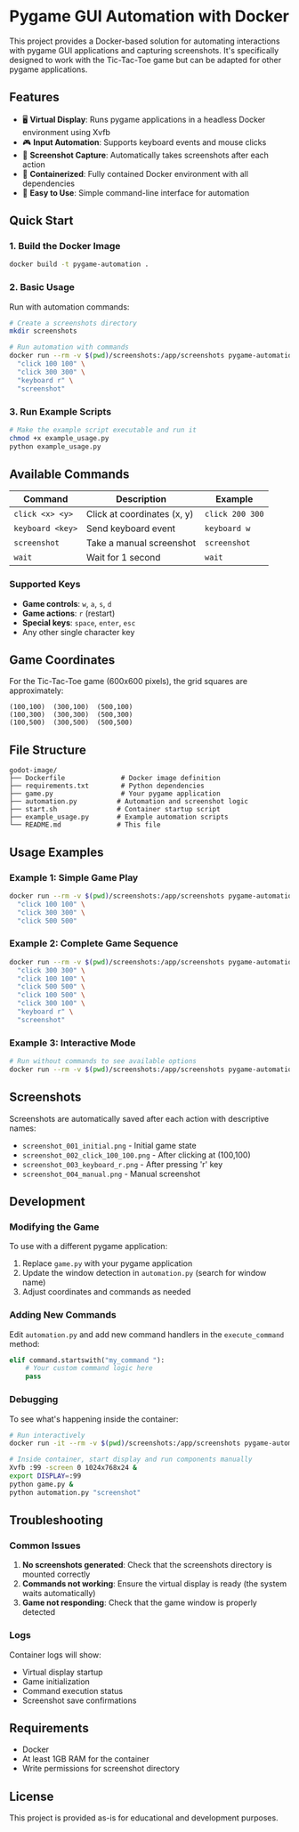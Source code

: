 # Pygame GUI Automation with Docker

This project provides a Docker-based solution for automating interactions with pygame GUI applications and capturing screenshots. It's specifically designed to work with the Tic-Tac-Toe game but can be adapted for other pygame applications.

## Features

- 🖥️ **Virtual Display**: Runs pygame applications in a headless Docker environment using Xvfb
- 🎮 **Input Automation**: Supports keyboard events and mouse clicks
- 📸 **Screenshot Capture**: Automatically takes screenshots after each action
- 🐳 **Containerized**: Fully contained Docker environment with all dependencies
- 🔧 **Easy to Use**: Simple command-line interface for automation

## Quick Start

### 1. Build the Docker Image

```bash
docker build -t pygame-automation .
```

### 2. Basic Usage

Run with automation commands:

```bash
# Create a screenshots directory
mkdir screenshots

# Run automation with commands
docker run --rm -v $(pwd)/screenshots:/app/screenshots pygame-automation \
  "click 100 100" \
  "click 300 300" \
  "keyboard r" \
  "screenshot"
```

### 3. Run Example Scripts

```bash
# Make the example script executable and run it
chmod +x example_usage.py
python example_usage.py
```

## Available Commands

| Command | Description | Example |
|---------|-------------|---------|
| `click <x> <y>` | Click at coordinates (x, y) | `click 200 300` |
| `keyboard <key>` | Send keyboard event | `keyboard w` |
| `screenshot` | Take a manual screenshot | `screenshot` |
| `wait` | Wait for 1 second | `wait` |

### Supported Keys

- **Game controls**: `w`, `a`, `s`, `d`
- **Game actions**: `r` (restart)
- **Special keys**: `space`, `enter`, `esc`
- Any other single character key

## Game Coordinates

For the Tic-Tac-Toe game (600x600 pixels), the grid squares are approximately:

```
(100,100)  (300,100)  (500,100)
(100,300)  (300,300)  (500,300)  
(100,500)  (300,500)  (500,500)
```

## File Structure

```
godot-image/
├── Dockerfile              # Docker image definition
├── requirements.txt        # Python dependencies
├── game.py                 # Your pygame application
├── automation.py          # Automation and screenshot logic
├── start.sh               # Container startup script
├── example_usage.py       # Example automation scripts
└── README.md              # This file
```

## Usage Examples

### Example 1: Simple Game Play

```bash
docker run --rm -v $(pwd)/screenshots:/app/screenshots pygame-automation \
  "click 100 100" \
  "click 300 300" \
  "click 500 500"
```

### Example 2: Complete Game Sequence

```bash
docker run --rm -v $(pwd)/screenshots:/app/screenshots pygame-automation \
  "click 300 300" \
  "click 100 100" \
  "click 500 500" \
  "click 100 500" \
  "click 300 100" \
  "keyboard r" \
  "screenshot"
```

### Example 3: Interactive Mode

```bash
# Run without commands to see available options
docker run --rm -v $(pwd)/screenshots:/app/screenshots pygame-automation
```

## Screenshots

Screenshots are automatically saved after each action with descriptive names:

- `screenshot_001_initial.png` - Initial game state
- `screenshot_002_click_100_100.png` - After clicking at (100,100)
- `screenshot_003_keyboard_r.png` - After pressing 'r' key
- `screenshot_004_manual.png` - Manual screenshot

## Development

### Modifying the Game

To use with a different pygame application:

1. Replace `game.py` with your pygame application
2. Update the window detection in `automation.py` (search for window name)
3. Adjust coordinates and commands as needed

### Adding New Commands

Edit `automation.py` and add new command handlers in the `execute_command` method:

```python
elif command.startswith("my_command "):
    # Your custom command logic here
    pass
```

### Debugging

To see what's happening inside the container:

```bash
# Run interactively
docker run -it --rm -v $(pwd)/screenshots:/app/screenshots pygame-automation bash

# Inside container, start display and run components manually
Xvfb :99 -screen 0 1024x768x24 &
export DISPLAY=:99
python game.py &
python automation.py "screenshot"
```

## Troubleshooting

### Common Issues

1. **No screenshots generated**: Check that the screenshots directory is mounted correctly
2. **Commands not working**: Ensure the virtual display is ready (the system waits automatically)
3. **Game not responding**: Check that the game window is properly detected

### Logs

Container logs will show:
- Virtual display startup
- Game initialization  
- Command execution status
- Screenshot save confirmations

## Requirements

- Docker
- At least 1GB RAM for the container
- Write permissions for screenshot directory

## License

This project is provided as-is for educational and development purposes. 